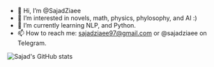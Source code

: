 - 👋 Hi, I’m @SajadZiaee
- 👀 I’m interested in novels, math, physics, phylosophy, and AI :)
- 🌱 I’m currently learning NLP, and Python.
- 📫 How to reach me: sajadziaee97@gmail.com or @sajadziaee on Telegram.

![Sajad's GitHub stats](https://github-readme-stats.vercel.app/api?username=sajadziaee&show_icons=true&count_private=true&theme=radical)
